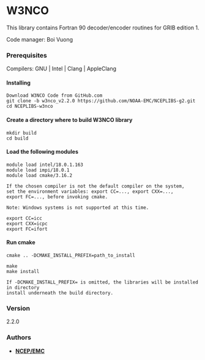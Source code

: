 # W3NCO
This library contains Fortran 90 decoder/encoder
routines for GRIB edition 1.

Code manager: Boi Vuong

### Prerequisites

Compilers: GNU | Intel | Clang | AppleClang 

#### Installing
```
Download W3NCO Code from GitHub.com
git clone -b w3nco_v2.2.0 https://github.com/NOAA-EMC/NCEPLIBS-g2.git
cd NCEPLIBS-w3nco
```
#### Create a directory where to build W3NCO library
```
mkdir build
cd build
```
#### Load the following modules 
```
module load intel/18.0.1.163
module load impi/18.0.1
module load cmake/3.16.2

If the chosen compiler is not the default compiler on the system,
set the environment variables: export CC=..., export CXX=..., 
export FC=..., before invoking cmake.

Note: Windows systems is not supported at this time.

export CC=icc
export CXX=icpc
export FC=ifort
```
#### Run cmake
```
cmake .. -DCMAKE_INSTALL_PREFIX=path_to_install

make
make install

If -DCMAKE_INSTALL_PREFIX= is omitted, the libraries will be installed in directory 
install underneath the build directory.
```
### Version

2.2.0

### Authors

* **[NCEP/EMC](mailto:NCEP.List.EMC.nceplibs.Developers@noaa.gov)**
